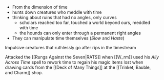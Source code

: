 - From the dimension of time
- hunts down creatures who meddle with time
- thinking about ruins that had no angles, only curves
	- scholars reached too far, touched a world beyond ours, meddled with time
	- the hounds can only enter through a permanent right angles
- They can manipulate time themselves (_Slow_ and _Haste_)

Impulsive creatures that ruthlessly go after rips in the timestream

Attacked the [[Rungs Against the Seven|RATS]] when [[W_rm]] used his _Ally Across Time_ spell to rework time to regain his magic items lost when drawing cards from the [[Deck of Many Things]] at the [[Trinket, Bauble, and Charm]] shop.
